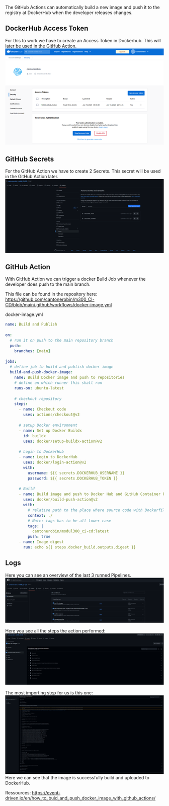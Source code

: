 
The GitHub Actions can automatically build a new image and push it to the registry at DockerHub when the developer releases changes. 

## DockerHub Access Token 
For this to work we have to create an Access Token in Dockerhub. This will later be used in the GitHub Action.
![Dockerfile Logs](Dockerhub_Access_Token.png)
## GitHub Secrets
For the GitHub Action we have to create 2 Secrets. This secret will be used in the GitHub Action later.
![Dockerfile Logs](Github_Secrets.png)

## GitHub Action
With GitHub Action we can trigger a docker Build Job whenever the developer does push to the main branch.

This file can be found in the repository here: https://github.com/cantonerobin/m300_CI-CD/blob/main/.github/workflows/docker-image.yml

docker-image.yml
``` yaml
name: Build and Publish

on:
  # run it on push to the main repository branch
  push:
    branches: [main]  

jobs:
  # define job to build and publish docker image
  build-and-push-docker-image:
    name: Build Docker image and push to repositories
    # define on which runner this shall run
    runs-on: ubuntu-latest

    # checkout repository
    steps:
      - name: Checkout code
        uses: actions/checkout@v3

      # setup Docker environment
      - name: Set up Docker Buildx
        id: buildx
        uses: docker/setup-buildx-action@v2

	  # Login to DockerHub
      - name: Login to DockerHub
        uses: docker/login-action@v2
        with:
          username: ${{ secrets.DOCKERHUB_USERNAME }}
          password: ${{ secrets.DOCKERHUB_TOKEN }}

	  # Build 
      - name: Build image and push to Docker Hub and GitHub Container Registry
        uses: docker/build-push-action@v2
        with:
          # relative path to the place where source code with Dockerfile is located
          context: ./
          # Note: tags has to be all lower-case
          tags: |
            cantonerobin/modul300_ci-cd:latest
          push: true
      - name: Image digest
        run: echo ${{ steps.docker_build.outputs.digest }}

```

## Logs
Here you can see an overview of the last 3 runned Pipelines.
![Dockerfile Logs](GitHub_Action_Overwiew.png)

Here you see all the steps the action performed:
![Dockerfile Logs](GitHub_Action_Steps.png)

The most importing step for us is this one:
![Dockerfile Logs](GitHub_Action_Build&Push.png)
Here we can see that the image is successfully build and uploaded to DockerHub.


Ressources: https://event-driven.io/en/how_to_buid_and_push_docker_image_with_github_actions/